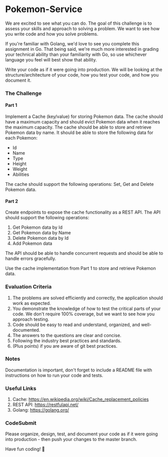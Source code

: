 # Pokemon-Service

We are excited to see what you can do.
The goal of this challenge is to assess your skills and approach to solving a problem. We want to see how you write code and how you solve problems.

If you're familiar with Golang, we'd love to see you complete this assignment in Go. That being said, we're much more interested in grading your technical ability than
your familiarity with Go, so use whichever language you feel will best show that ability.

Write your code as if it were going into production. We will be looking at the structure/architecture of your code, how you test your code, and how you document it.

### The Challenge
#### Part 1
Implement a Cache (key/value) for storing Pokemon data. The cache should have a maximum capacity and should evict Pokemon data when it reaches the maximum capacity.
The cache should be able to store and retrieve Pokemon data by name. It should be able to store the following data for each Pokemon:
- Id
- Name
- Type
- Height
- Weight
- Abilities

The cache should support the following operations: Set, Get and Delete Pokemon data.

#### Part 2
Create endpoints to expose the cache functionality as a REST API. The API should support the following operations:
1. Get Pokemon data by Id
2. Get Pokemon data by Name
3. Delete Pokemon data by Id
4. Add Pokemon data

The API should be able to handle concurrent requests and should be able to handle errors gracefully.

Use the cache implementation from Part 1 to store and retrieve Pokemon data.

### Evaluation Criteria
1. The problems are solved efficiently and correctly, the application should work as expected.
2. You demonstrate the knowledge of how to test the critical parts of your code. We don't require 100% coverage, but we want to see how you approach testing.
3. Code should be easy to read and understand, organized, and well-documented.
4. The answers to the questions are clear and concise.
5. Following the industry best practices and standards.
6. (Plus points) if you are aware of git best practices.

### Notes
Documentation is important, don't forget to include a README file with instructions on how to run your code and tests.

### Useful Links
1. Cache: https://en.wikipedia.org/wiki/Cache_replacement_policies
2. REST API: https://restfulapi.net/
3. Golang: https://golang.org/

### CodeSubmit

Please organize, design, test, and document your code as if it were
going into production - then push your changes to the master branch.

Have fun coding! 🚀
